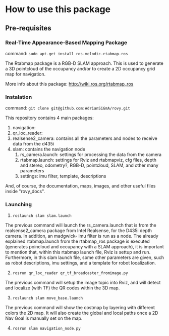 # How to use this package #

## Pre-requisites ##

### Real-Time Appearance-Based Mapping Package ###

command: `sudo apt-get install ros-melodic-rtabmap-ros`

The Rtabmap package is a RGB-D SLAM approach. This is used to generate a 3D pointcloud of the occupancy and/or to create a 2D occupancy grid map for navigation.

More info about this package: http://wiki.ros.org/rtabmap_ros

### Instalation ###

command: `git clone git@github.com:AdrianSiGmA/rovy.git`

This repository contains 4 main packages:
1. navigation: 
2. qr_loc_reader: 
3. realsense2_camera: contains all the parameters and nodes to receive data from the d435i
4. slam: contains the navigation node
     1. rs_camera.launch: settings for processing the data from the camera
     2. rtabmap.launch: settings for Rviz and rtabmapviz, cfg files, depth and stereo, odometry?, RGB-D, pointcloud, SLAM, and other many parameters
     3. settings: imu filter, template, descriptions

And, of course, the documentation, maps, images, and other useful files inside "rovy_docs".

### Launching ###

1. `roslaunch slam slam.launch`

The previous command will launch the rs_camera.launch that is from the realsense2_camera package from Intel Realsense, for the D435i depth camera. In addition, an madgwick- imu filter is run as a node. The already explained rtabmap.launch from the rtabmap_ros package is executed (generates poincloud and occupancy with a SLAM approach), it is important to mention that, within this rtabmap launch file, Rviz is settup and run. Furthermore, in this slam launch file, some other parameters are given, such as robot descriptions, imu settings, and a template for robot localization. 

2. `rosrun qr_loc_reader qr_tf_broadcaster_fromimage.py`

The previous command will setup the image topic into Rviz, and will detect and localize (with TF) the QR codes within the 3D map.

3. `roslaunch slam move_base.launch`

The previous command will show the costmap by layering with different colors the 2D map. It will also create the global and local paths once a 2D Nav Goal is manually set on the map.

4. `rosrun slam navigation_node.py`